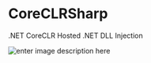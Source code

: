 # CoreCLRSharp
 .NET CoreCLR Hosted .NET DLL Injection

![enter image description here](https://i.imgur.com/HOJUXWW.png)
